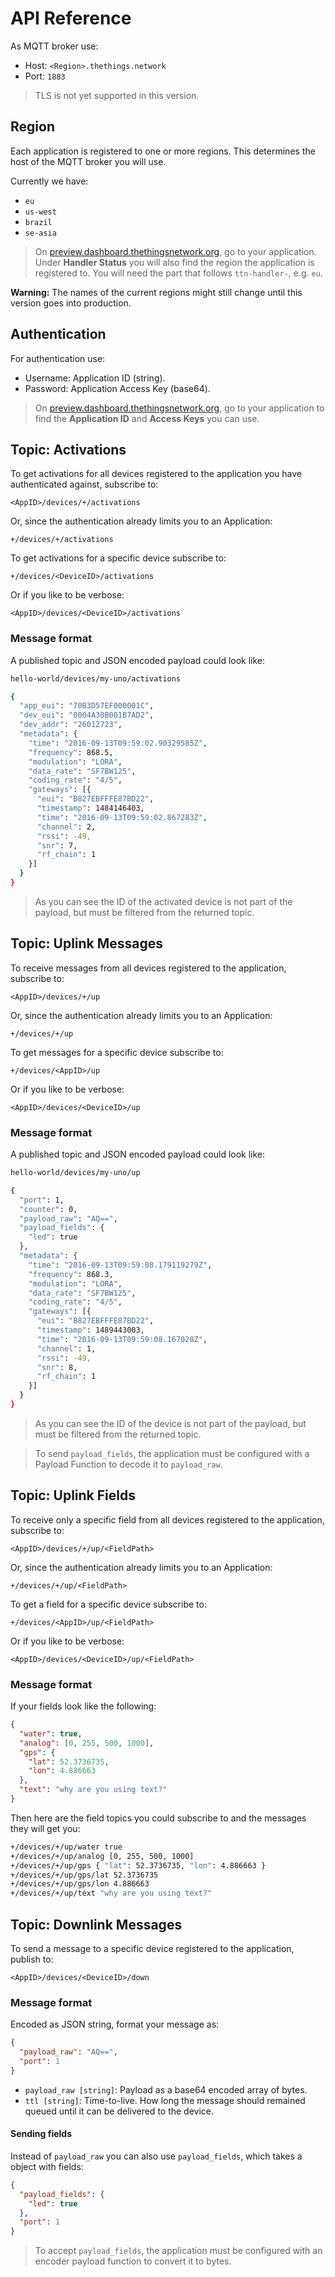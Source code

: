 # API Reference

As MQTT broker use:

* Host: `<Region>.thethings.network`
* Port: `1883`

> TLS is not yet supported in this version.

## Region

Each application is registered to one or more regions. This determines the host of the MQTT broker you will use.

Currently we have:

* `eu`
* `us-west`
* `brazil`
* `se-asia`

> On [preview.dashboard.thethingsnetwork.org](https://preview.dashboard.thethingsnetwork.org/), go to your application. Under **Handler Status** you will also find the region the application is registered to. You will need the part that follows `ttn-handler-`, e.g. `eu`.

<div class="alert alert-danger"><strong>Warning:</strong> The names of the current regions might still change until this version goes into production.</div>

## Authentication

For authentication use:

* Username: Application ID (string).
* Password: Application Access Key (base64).

> On [preview.dashboard.thethingsnetwork.org](https://preview.dashboard.thethingsnetwork.org/), go to your application to find the **Application ID** and **Access Keys** you can use.

## Topic: Activations

To get activations for all devices registered to the application you have authenticated against, subscribe to:

```
<AppID>/devices/+/activations
```

Or, since the authentication already limits you to an Application:

```
+/devices/+/activations
```

To get activations for a specific device subscribe to:

```
+/devices/<DeviceID>/activations
```

Or if you like to be verbose:

```
<AppID>/devices/<DeviceID>/activations
```

### Message format

A published topic and JSON encoded payload could look like:

```bash
hello-world/devices/my-uno/activations

{
  "app_eui": "70B3D57EF000001C",
  "dev_eui": "0004A30B001B7AD2",
  "dev_addr": "26012723",
  "metadata": {
    "time": "2016-09-13T09:59:02.90329585Z",
    "frequency": 868.5,
    "modulation": "LORA",
    "data_rate": "SF7BW125",
    "coding_rate": "4/5",
    "gateways": [{
      "eui": "B827EBFFFE87BD22",
      "timestamp": 1484146403,
      "time": "2016-09-13T09:59:02.867283Z",
      "channel": 2,
      "rssi": -49,
      "snr": 7,
      "rf_chain": 1
    }]
  }
}
```

> As you can see the ID of the activated device is not part of the payload, but must be filtered from the returned topic.

## Topic: Uplink Messages

To receive messages from all devices registered to the application, subscribe to:

```
<AppID>/devices/+/up
```

Or, since the authentication already limits you to an Application:

```
+/devices/+/up
```

To get messages for a specific device subscribe to:

```
+/devices/<AppID>/up
```

Or if you like to be verbose:

```
<AppID>/devices/<DeviceID>/up
```

### Message format

A published topic and JSON encoded payload could look like:

```bash
hello-world/devices/my-uno/up

{
  "port": 1,
  "counter": 0,
  "payload_raw": "AQ==",
  "payload_fields": {
    "led": true
  },
  "metadata": {
    "time": "2016-09-13T09:59:08.179119279Z",
    "frequency": 868.3,
    "modulation": "LORA",
    "data_rate": "SF7BW125",
    "coding_rate": "4/5",
    "gateways": [{
      "eui": "B827EBFFFE87BD22",
      "timestamp": 1489443003,
      "time": "2016-09-13T09:59:08.167028Z",
      "channel": 1,
      "rssi": -49,
      "snr": 8,
      "rf_chain": 1
    }]
  }
}
```

> As you can see the ID of the device is not part of the payload, but must be filtered from the returned topic.

> To send `payload_fields`, the application must be configured with a Payload Function to decode it to `payload_raw`.

## Topic: Uplink Fields

To receive only a specific field from all devices registered to the application, subscribe to:

```
<AppID>/devices/+/up/<FieldPath>
```

Or, since the authentication already limits you to an Application:

```
+/devices/+/up/<FieldPath>
```

To get a field for a specific device subscribe to:

```
+/devices/<AppID>/up/<FieldPath>
```

Or if you like to be verbose:

```
<AppID>/devices/<DeviceID>/up/<FieldPath>
```

### Message format

If your fields look like the following:

```json
{
  "water": true,
  "analog": [0, 255, 500, 1000],
  "gps": {
    "lat": 52.3736735,
    "lon": 4.886663
  },
  "text": "why are you using text?"
}
```

Then here are the field topics you could subscribe to and the messages they will get you:

```bash
+/devices/+/up/water true
+/devices/+/up/analog [0, 255, 500, 1000]
+/devices/+/up/gps { "lat": 52.3736735, "lon": 4.886663 }
+/devices/+/up/gps/lat 52.3736735
+/devices/+/up/gps/lon 4.886663
+/devices/+/up/text "why are you using text?"
```

## Topic: Downlink Messages

To send a message to a specific device registered to the application, publish to:

```
<AppID>/devices/<DeviceID>/down
```

### Message format

Encoded as JSON string, format your message as:

```json
{
  "payload_raw": "AQ==",
  "port": 1
}
```

* `payload_raw [string]`: Payload as a base64 encoded array of bytes.
* `ttl [string]`: Time-to-live. How long the message should remained queued until it can be delivered to the device.

#### Sending fields

Instead of `payload_raw` you can also use `payload_fields`, which takes a object with fields:

```json
{
  "payload_fields": {
    "led": true
  },
  "port": 1
}
```

> To accept `payload_fields`, the application must be configured with an encoder payload function to convert it to bytes.
